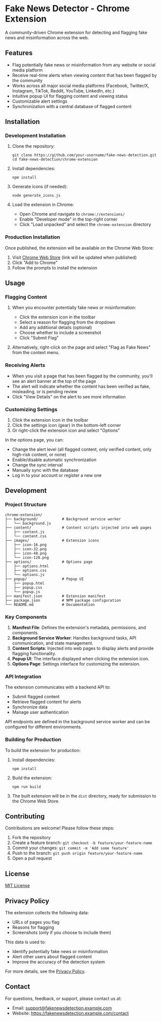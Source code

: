 # Fake News Detector - Chrome Extension

A community-driven Chrome extension for detecting and flagging fake news and misinformation across the web.

## Features

- Flag potentially fake news or misinformation from any website or social media platform
- Receive real-time alerts when viewing content that has been flagged by the community
- Works across all major social media platforms (Facebook, Twitter/X, Instagram, TikTok, Reddit, YouTube, LinkedIn, etc.)
- Intuitive popup UI for flagging content and viewing status
- Customizable alert settings
- Synchronization with a central database of flagged content

## Installation

### Development Installation

1. Clone the repository:
   ```
   git clone https://github.com/your-username/fake-news-detection.git
   cd fake-news-detection/chrome-extension
   ```

2. Install dependencies:
   ```
   npm install
   ```

3. Generate icons (if needed):
   ```
   node generate_icons.js
   ```

4. Load the extension in Chrome:
   - Open Chrome and navigate to `chrome://extensions/`
   - Enable "Developer mode" in the top-right corner
   - Click "Load unpacked" and select the `chrome-extension` directory

### Production Installation

Once published, the extension will be available on the Chrome Web Store:

1. Visit [Chrome Web Store](https://chrome.google.com/webstore) (link will be updated when published)
2. Click "Add to Chrome"
3. Follow the prompts to install the extension

## Usage

### Flagging Content

1. When you encounter potentially fake news or misinformation:
   - Click the extension icon in the toolbar
   - Select a reason for flagging from the dropdown
   - Add any additional details (optional)
   - Choose whether to include a screenshot
   - Click "Submit Flag"

2. Alternatively, right-click on the page and select "Flag as Fake News" from the context menu.

### Receiving Alerts

- When you visit a page that has been flagged by the community, you'll see an alert banner at the top of the page
- The alert will indicate whether the content has been verified as fake, misleading, or is pending review
- Click "View Details" on the alert to see more information

### Customizing Settings

1. Click the extension icon in the toolbar
2. Click the settings icon (gear) in the bottom-left corner
3. Or right-click the extension icon and select "Options"

In the options page, you can:
- Change the alert level (all flagged content, only verified content, only high-risk content, or none)
- Enable/disable automatic synchronization
- Change the sync interval
- Manually sync with the database
- Log in to your account or register a new one

## Development

### Project Structure

```
chrome-extension/
├── background/           # Background service worker
│   └── background.js
├── content/              # Content scripts injected into web pages
│   ├── content.js
│   └── content.css
├── images/               # Extension icons
│   ├── icon-16.png
│   ├── icon-32.png
│   ├── icon-48.png
│   └── icon-128.png
├── options/              # Options page
│   ├── options.html
│   ├── options.css
│   └── options.js
├── popup/                # Popup UI
│   ├── popup.html
│   ├── popup.css
│   └── popup.js
├── manifest.json         # Extension manifest
├── package.json          # NPM package configuration
└── README.md             # Documentation
```

### Key Components

1. **Manifest File**: Defines the extension's metadata, permissions, and components.
2. **Background Service Worker**: Handles background tasks, API communication, and state management.
3. **Content Scripts**: Injected into web pages to display alerts and provide flagging functionality.
4. **Popup UI**: The interface displayed when clicking the extension icon.
5. **Options Page**: Settings interface for customizing the extension.

### API Integration

The extension communicates with a backend API to:
- Submit flagged content
- Retrieve flagged content for alerts
- Synchronize data
- Manage user authentication

API endpoints are defined in the background service worker and can be configured for different environments.

### Building for Production

To build the extension for production:

1. Install dependencies:
   ```
   npm install
   ```

2. Build the extension:
   ```
   npm run build
   ```

3. The built extension will be in the `dist` directory, ready for submission to the Chrome Web Store.

## Contributing

Contributions are welcome! Please follow these steps:

1. Fork the repository
2. Create a feature branch: `git checkout -b feature/your-feature-name`
3. Commit your changes: `git commit -m 'Add some feature'`
4. Push to the branch: `git push origin feature/your-feature-name`
5. Open a pull request

## License

[MIT License](LICENSE)

## Privacy Policy

The extension collects the following data:
- URLs of pages you flag
- Reasons for flagging
- Screenshots (only if you choose to include them)

This data is used to:
- Identify potentially fake news or misinformation
- Alert other users about flagged content
- Improve the accuracy of the detection system

For more details, see the [Privacy Policy](https://fakenewsdetection.example.com/privacy).

## Contact

For questions, feedback, or support, please contact us at:
- Email: support@fakenewsdetection.example.com
- Website: https://fakenewsdetection.example.com/contact

